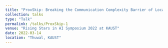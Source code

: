 ```yaml
---
title: "ProxSkip: Breaking the Communication Complexity Barrier of Local Gradient Methods"
collection: talks
type: "Talk"
permalink: /talks/ProxSkip-1
venue: "Rising Stars in AI Symposium 2022 at KAUST"
date: 2022-03-14
location: "Thuwal, KAUST"
---
```

